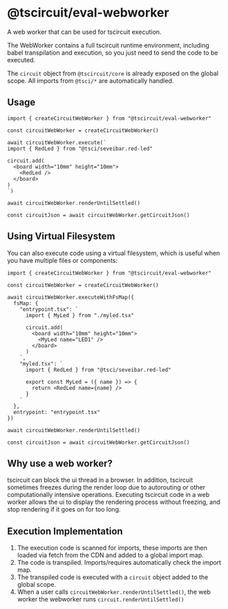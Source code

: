 # @tscircuit/eval-webworker

A web worker that can be used for tscircuit execution.

The WebWorker contains a full tscircuit runtime environment, including babel
transpilation and execution, so you just need to send the code to be executed.

The `circuit` object from `@tscircuit/core` is already exposed on the global
scope. All imports from `@tsci/*` are automatically handled.

## Usage

```tsx
import { createCircuitWebWorker } from "@tscircuit/eval-webworker"

const circuitWebWorker = createCircuitWebWorker()

await circuitWebWorker.execute(`
import { RedLed } from "@tsci/seveibar.red-led"

circuit.add(
  <board width="10mm" height="10mm">
    <RedLed />
  </board>
)
`)

await circuitWebWorker.renderUntilSettled()

const circuitJson = await circuitWebWorker.getCircuitJson()
```

## Using Virtual Filesystem

You can also execute code using a virtual filesystem, which is useful when you have multiple files or components:

```tsx
import { createCircuitWebWorker } from "@tscircuit/eval-webworker"

const circuitWebWorker = createCircuitWebWorker()

await circuitWebWorker.executeWithFsMap({
  fsMap: {
    "entrypoint.tsx": `
      import { MyLed } from "./myled.tsx"
      
      circuit.add(
        <board width="10mm" height="10mm">
          <MyLed name="LED1" />
        </board>
      )
    `,
    "myled.tsx": `
      import { RedLed } from "@tsci/seveibar.red-led"
      
      export const MyLed = ({ name }) => {
        return <RedLed name={name} />
      }
    `
  },
  entrypoint: "entrypoint.tsx"
})

await circuitWebWorker.renderUntilSettled()

const circuitJson = await circuitWebWorker.getCircuitJson()
```

## Why use a web worker?

tscircuit can block the ui thread in a browser. In addition, tscircuit sometimes
freezes during the render loop due to autorouting or other computationally
intensive operations. Executing tscircuit code in a web worker allows the ui
to display the rendering process without freezing, and stop rendering if it
goes on for too long.

## Execution Implementation

1. The execution code is scanned for imports, these imports are then loaded
   via fetch from the CDN and added to a global import map.
2. The code is transpiled. Imports/requires automatically check the import map.
3. The transpiled code is executed with a `circuit` object added to the global
   scope.
4. When a user calls `circuitWebWorker.renderUntilSettled()`, the web worker
   the webworker runs `circuit.renderUntilSettled()`
